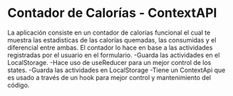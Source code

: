 # Contador de Calorías - ContextAPI

La aplicación consiste en un contador de calorías funcional el cual te muestra las estadisticas de las calorías quemadas, las consumidas y el diferencial entre ambas.
El contador lo hace en base a las actividades registradas por el usuario en el formulario.
  -Guarda las actividades en el LocalStorage.
  -Hace uso de useReducer para un mejor control de los states.
  -Guarda las actividades en LocalStorage
  -Tiene un ContextApi que es usado a través de un hook para mejor control y mantenimiento del código.
